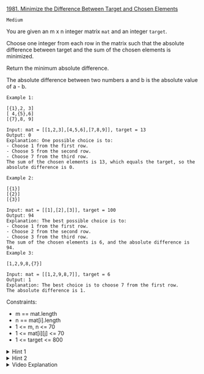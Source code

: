 [1981. Minimize the Difference Between Target and Chosen Elements](https://leetcode.com/problems/minimize-the-difference-between-target-and-chosen-elements/)

`Medium`

You are given an m x n integer matrix `mat` and an integer `target`.

Choose one integer from each row in the matrix such that the absolute difference between target and the sum of the chosen elements is minimized.

Return the minimum absolute difference.

The absolute difference between two numbers a and b is the absolute value of a - b.

```
Example 1:

[{1},2, 3]
[ 4,{5},6]
[{7},8, 9]

Input: mat = [[1,2,3],[4,5,6],[7,8,9]], target = 13
Output: 0
Explanation: One possible choice is to:
- Choose 1 from the first row.
- Choose 5 from the second row.
- Choose 7 from the third row.
The sum of the chosen elements is 13, which equals the target, so the absolute difference is 0.

Example 2:

[{1}]
[{2}]
[{3}]

Input: mat = [[1],[2],[3]], target = 100
Output: 94
Explanation: The best possible choice is to:
- Choose 1 from the first row.
- Choose 2 from the second row.
- Choose 3 from the third row.
The sum of the chosen elements is 6, and the absolute difference is 94.
Example 3:

[1,2,9,8,{7}]

Input: mat = [[1,2,9,8,7]], target = 6
Output: 1
Explanation: The best choice is to choose 7 from the first row.
The absolute difference is 1.
```

Constraints:

- m == mat.length
- n == mat[i].length
- 1 <= m, n <= 70
- 1 <= mat[i][j] <= 70
- 1 <= target <= 800

<details>
<summary>Hint 1</summary>

The sum of chosen elements will not be too large. Consider using a hash set to record all possible sums while iterating each row.

</details>

<details>
<summary>Hint 2</summary>

Instead of keeping track of all possible sums, since in each row, we are adding positive numbers, only keep those that can be a candidate, not exceeding the target by too much.

</details>

<details>
<summary>Video Explanation</summary>

[HuifengGuan](https://www.youtube.com/watch?v=xdTkTgYU6Gw&ab_channel=HuifengGuan)
</details>